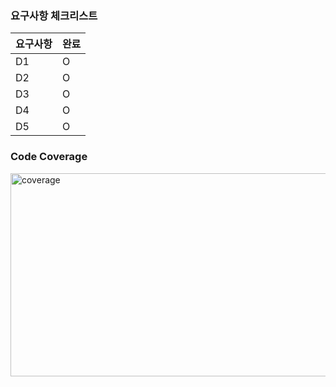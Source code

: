 ### 요구사항 체크리스트
| 요구사항 | 완료 |
|------|----|
| D1   | O  |
| D2   | O  |
| D3   | O  |
| D4   | O  |
| D5   | O  |

### Code Coverage
<img width="665" height="325" alt="coverage" src="https://github.com/user-attachments/assets/4e05fd58-66f7-4976-a439-45201b345911" />
